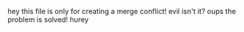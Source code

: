 hey this file is only for creating a merge conflict! evil isn't it? oups the problem is solved! hurey